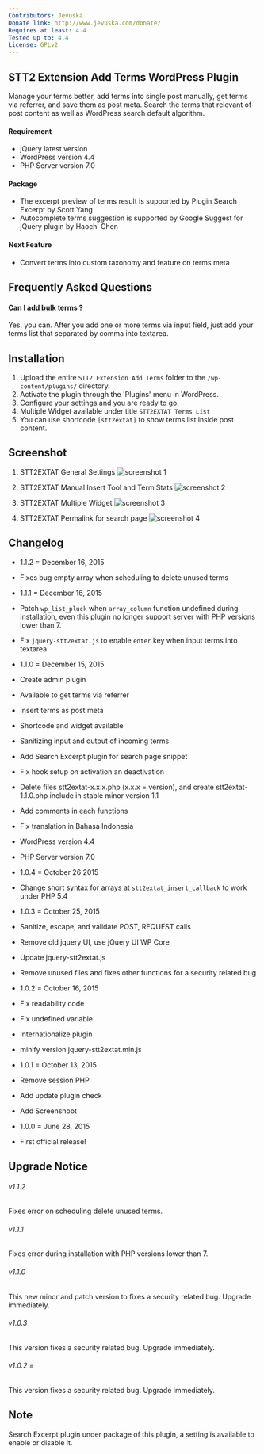 ```yaml
---
Contributors: Jevuska
Donate link: http://www.jevuska.com/donate/
Requires at least: 4.4
Tested up to: 4.4
License: GPLv2
---
```


## STT2 Extension Add Terms WordPress Plugin
Manage your terms better, add terms into single post manually, get terms via referrer, and save them as post meta. Search the terms that relevant of post content as well as WordPress search default algorithm.

#### Requirement
 * jQuery latest version
 * WordPress version 4.4
 * PHP Server version 7.0
 
#### Package
 * The excerpt preview of terms result is supported by Plugin Search Excerpt by Scott Yang
 * Autocomplete terms suggestion is supported by Google Suggest for jQuery plugin by Haochi Chen

#### Next Feature
 * Convert terms into custom taxonomy and feature on terms meta
 
## Frequently Asked Questions

#### Can I add bulk terms ?
Yes, you can. After you add one or more terms via input field, just add your terms list that separated by comma into textarea.

## Installation
1. Upload the entire `STT2 Extension Add Terms` folder to the `/wp-content/plugins/` directory.
2. Activate the plugin through the 'Plugins' menu in WordPress.
3. Configure your settings and you are ready to go.
4. Multiple Widget available under title `STT2EXTAT Terms List`
5. You can use shortcode `[stt2extat]` to show terms list inside post content.

## Screenshot
1. STT2EXTAT General Settings
![screenshot 1](lib/admin/includes/assets/img/screenshot-1.jpg)

2. STT2EXTAT Manual Insert Tool and Term Stats
![screenshot 2](lib/admin/includes/assets/img/screenshot-2.jpg)

3. STT2EXTAT Multiple Widget
![screenshot 3](lib/admin/includes/assets/img/screenshot-3.jpg)

4. STT2EXTAT Permalink for search page
![screenshot 4](lib/admin/includes/assets/img/screenshot-4.jpg)

## Changelog
* 1.1.2 = December 16, 2015
 * Fixes bug empty array when scheduling to delete unused terms
 
* 1.1.1 = December 16, 2015
 * Patch `wp_list_pluck` when `array_column` function undefined during installation, even this plugin no longer support server with PHP versions lower than 7.
 * Fix `jquery-stt2extat.js` to enable `enter` key when input terms into textarea.
  
* 1.1.0 = December 15, 2015
 * Create admin plugin
 * Available to get terms via referrer
 * Insert terms as post meta
 * Shortcode and widget available
 * Sanitizing input and output of incoming terms
 * Add Search Excerpt plugin for search page snippet
 * Fix hook setup on activation an deactivation
 * Delete files stt2extat-x.x.x.php (x.x.x = version), and create stt2extat-1.1.0.php include in stable minor version 1.1
 * Add comments in each functions
 * Fix translation in Bahasa Indonesia
 * WordPress version 4.4
 * PHP Server version 7.0
 
* 1.0.4 = October 26 2015
 * Change short syntax for arrays at `stt2extat_insert_callback` to work under PHP 5.4
 
* 1.0.3 = October 25, 2015
 * Sanitize, escape, and validate POST, REQUEST calls
 * Remove old jquery UI, use jQuery UI WP Core
 * Update jquery-stt2extat.js
 * Remove unused files and fixes other functions for a security related bug

* 1.0.2 = October 16, 2015
 * Fix readability code
 * Fix undefined variable
 * Internationalize plugin
 * minify version jquery-stt2extat.min.js
  
* 1.0.1 = October 13, 2015
 * Remove session PHP
 * Add update plugin check
 * Add Screenshoot

* 1.0.0 = June 28, 2015
 * First official release!

## Upgrade Notice
###### v1.1.2
Fixes error on scheduling delete unused terms.

###### v1.1.1
Fixes error during installation with PHP versions lower than 7.

###### v1.1.0
This new minor and patch version to fixes a security related bug. Upgrade immediately.

###### v1.0.3
This version fixes a security related bug.  Upgrade immediately.

###### v1.0.2 =
This version fixes a security related bug.  Upgrade immediately.

## Note
Search Excerpt plugin under package of this plugin, a setting is available to enable or disable it.